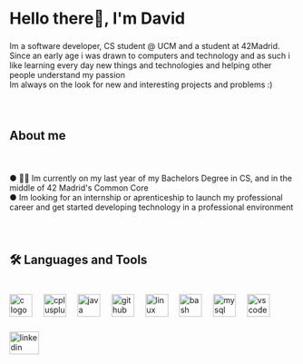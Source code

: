 
<h1 align="left">Hello there👋, I'm David</h1>

###

<p align="left">Im a software developer, CS student @ UCM and a student at 42Madrid.<br>Since an early age i was drawn to computers and technology and as such i like learning every day new things and technologies and helping other people understand my passion <br>Im always on the look for new and interesting projects and problems :)</p>

###

<br clear="both">

<h2 align="left">About me</h2>

###

<br clear="both">

<p align="left">● 👨‍💻 Im currently on my last year of my Bachelors Degree in CS, and in the middle of 42 Madrid's Common Core <br>● Im looking for an internship or aprenticeship to launch my professional career and get started developing technology in a professional environment</p>

###

<br clear="both">

<h2 align="left">🛠️ Languages and Tools</h2>

###

<br clear="both">

<div align="left">
  <img src="https://cdn.jsdelivr.net/gh/devicons/devicon/icons/c/c-original.svg" height="40" alt="c logo"  />
  <img width="12" />
  <img src="https://cdn.jsdelivr.net/gh/devicons/devicon/icons/cplusplus/cplusplus-original.svg" height="40" alt="cplusplus logo"  />
  <img width="12" />
  <img src="https://cdn.jsdelivr.net/gh/devicons/devicon/icons/java/java-original.svg" height="40" alt="java logo"  />
  <img width="12" />
  <img src="https://cdn.jsdelivr.net/gh/devicons/devicon/icons/github/github-original.svg" height="40" alt="github logo"  />
  <img width="12" />
  <img src="https://cdn.jsdelivr.net/gh/devicons/devicon/icons/linux/linux-original.svg" height="40" alt="linux logo"  />
  <img width="12" />
  <img src="https://cdn.jsdelivr.net/gh/devicons/devicon/icons/bash/bash-original.svg" height="40" alt="bash logo"  />
  <img width="12" />
  <img src="https://cdn.jsdelivr.net/gh/devicons/devicon/icons/mysql/mysql-original.svg" height="40" alt="mysql logo"  />
  <img width="12" />
  <img src="https://cdn.jsdelivr.net/gh/devicons/devicon/icons/vscode/vscode-original.svg" height="40" alt="vscode logo"  />
</div>


###
###

<div align="left">
  <a href="https://www.linkedin.com/in/david-montoro-couso-582156282/" target="_blank">
    <img src="https://raw.githubusercontent.com/maurodesouza/profile-readme-generator/master/src/assets/icons/social/linkedin/default.svg" width="52" height="40" alt="linkedin logo"  />
  </a>
</div>

###
